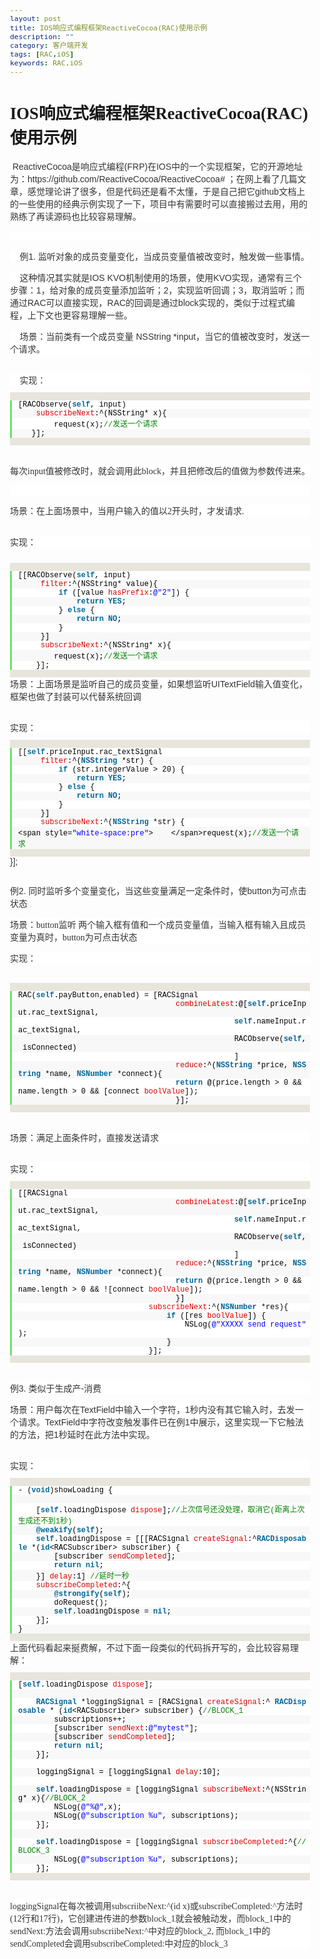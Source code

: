 ```yaml
---
layout: post
title: IOS响应式编程框架ReactiveCocoa(RAC)使用示例
description: ""
category: 客户端开发
tags: [RAC,iOS]
keywords: RAC,iOS
---
```



<html>
<head>
  <title>IOS响应式编程框架ReactiveCocoa(RAC)使用示例</title>
  <basefont face="微软雅黑" size="2" />
  <meta http-equiv="Content-Type" content="text/html;charset=utf-8" />
  <meta name="exporter-version" content="Evernote Windows/277494; Windows/6.1.7601 Service Pack 1 (Win64);"/>
  <style>
    body, td {
      font-family: 微软雅黑;
      font-size: 10pt;
    }
  </style>
</head>
<body>
<a name="330"/>
<h1>IOS响应式编程框架ReactiveCocoa(RAC)使用示例</h1>

<div>
<span><div><p style="color: rgb(51, 51, 51); font-family: Arial; font-size: 14px; font-style: normal; font-variant: normal; font-weight: normal; letter-spacing: normal; orphans: auto; text-align: left; text-indent: 0px; text-transform: none; white-space: normal; widows: 1; word-spacing: 0px; -webkit-text-stroke-width: 0px; background-color: rgb(255, 255, 255);"> ReactiveCocoa是响应式编程(FRP)在IOS中的一个实现框架，它的开源地址为：https://github.com/ReactiveCocoa/ReactiveCocoa# ；在网上看了几篇文章，感觉理论讲了很多，但是代码还是看不太懂，于是自己把它github文档上的一些使用的经典示例实现了一下，项目中有需要时可以直接搬过去用，用的熟练了再读源码也比较容易理解。</p><p style="color: rgb(51, 51, 51); font-family: Arial; font-size: 14px; font-style: normal; font-variant: normal; font-weight: normal; letter-spacing: normal; orphans: auto; text-align: left; text-indent: 0px; text-transform: none; white-space: normal; widows: 1; word-spacing: 0px; -webkit-text-stroke-width: 0px; background-color: rgb(255, 255, 255);"><br/></p><p style="color: rgb(51, 51, 51); font-family: Arial; font-size: 14px; font-style: normal; font-variant: normal; font-weight: normal; letter-spacing: normal; orphans: auto; text-align: left; text-indent: 0px; text-transform: none; white-space: normal; widows: 1; word-spacing: 0px; -webkit-text-stroke-width: 0px; background-color: rgb(255, 255, 255);">    例1. 监听对象的成员变量变化，当成员变量值被改变时，触发做一些事情。</p><p style="color: rgb(51, 51, 51); font-family: Arial; font-size: 14px; font-style: normal; font-variant: normal; font-weight: normal; letter-spacing: normal; orphans: auto; text-align: left; text-indent: 0px; text-transform: none; white-space: normal; widows: 1; word-spacing: 0px; -webkit-text-stroke-width: 0px; background-color: rgb(255, 255, 255);">    这种情况其实就是IOS KVO机制使用的场景，使用KVO实现，通常有三个步骤：1，给对象的成员变量添加监听；2，实现监听回调；3，取消监听；而通过RAC可以直接实现，RAC的回调是通过block实现的，类似于过程式编程，上下文也更容易理解一些。</p><p style="color: rgb(51, 51, 51); font-family: Arial; font-size: 14px; font-style: normal; font-variant: normal; font-weight: normal; letter-spacing: normal; orphans: auto; text-align: left; text-indent: 0px; text-transform: none; white-space: normal; widows: 1; word-spacing: 0px; -webkit-text-stroke-width: 0px; background-color: rgb(255, 255, 255);">    场景：当前类有一个成员变量 NSString *input，当它的值被改变时，发送一个请求。</p></div><div><br/></div><div style="color: rgb(51, 51, 51); font-family: Arial; font-style: normal; font-variant: normal; font-weight: normal; letter-spacing: normal; text-align: left; text-indent: 0px; text-transform: none; white-space: normal; widows: 1; word-spacing: 0px; -webkit-text-stroke-width: 0px; background-color: rgb(255, 255, 255); font-size: 14px;"><div>    实现： </div></div><div><span style="font-family: Arial;"><span style="font-size: 14px;"><span style="color: silver;"><span style="font-family: Verdana, Geneva, Arial, Helvetica, sans-serif;"><span style="font-size: 9px;"><br/></span></span></span></span></span></div><div><div style="font-family: Consolas, &apos;Courier New&apos;, Courier, mono, serif; font-size: 12px; overflow: auto; padding-top: 1px; text-align: left; color: rgb(51, 51, 51); font-style: normal; font-variant: normal; font-weight: normal; letter-spacing: normal; orphans: auto; text-indent: 0px; text-transform: none; white-space: normal; widows: 1; word-spacing: 0px; -webkit-text-stroke-width: 0px; background-color: rgb(231, 229, 220);"><ol start="1" style="padding: 0px; border: none; list-style: decimal; color: rgb(92, 92, 92); background-color: rgb(255, 255, 255);"><li style="padding: 0px 3px 0px 10px !important; border-style: none none none solid; border-left-width: 3px; border-left-color: rgb(108, 226, 108); list-style: decimal-leading-zero outside; color: inherit; background-color: rgb(255, 255, 255);"><span style="padding: 0px; border: none; color: black; background-color: inherit;"><span style="padding: 0px; border: none; color: black; background-color: inherit;">[RACObserve(</span><span style="padding: 0px; border: none; color: rgb(0, 102, 153); font-weight: bold; background-color: inherit;">self</span><span style="padding: 0px; border: none; color: black; background-color: inherit;">, input)  </span></span></li><li style="padding: 0px 3px 0px 10px !important; border-style: none none none solid; border-left-width: 3px; border-left-color: rgb(108, 226, 108); list-style: decimal-leading-zero outside; color: rgb(92, 92, 92); background-color: rgb(248, 248, 248);"><span style="padding: 0px; border: none; color: black; background-color: inherit;">   <span style="padding: 0px; border: none; color: rgb(221, 0, 0); background-color: inherit;"> subscribeNext</span><span style="padding: 0px; border: none; color: black; background-color: inherit;">:^(NSString* x){  </span></span></li><li style="padding: 0px 3px 0px 10px !important; border-style: none none none solid; border-left-width: 3px; border-left-color: rgb(108, 226, 108); list-style: decimal-leading-zero outside; color: inherit; background-color: rgb(255, 255, 255);"><span style="padding: 0px; border: none; color: black; background-color: inherit;">        request(x);<span style="padding: 0px; border: none; color: rgb(0, 130, 0); background-color: inherit;">//发送一个请求</span><span style="padding: 0px; border: none; color: black; background-color: inherit;">  </span></span></li><li style="padding: 0px 3px 0px 10px !important; border-style: none none none solid; border-left-width: 3px; border-left-color: rgb(108, 226, 108); list-style: decimal-leading-zero outside; color: rgb(92, 92, 92); background-color: rgb(248, 248, 248);"><span style="padding: 0px; border: none; color: black; background-color: inherit;">   }];  </span></li></ol></div><div><br style="color: rgb(51, 51, 51); font-family: Arial; font-size: 14px; font-style: normal; font-variant: normal; font-weight: normal; letter-spacing: normal; orphans: auto; text-align: left; text-indent: 0px; text-transform: none; white-space: normal; widows: 1; word-spacing: 0px; -webkit-text-stroke-width: 0px; background-color: rgb(255, 255, 255);"/></div><p style="color: rgb(51, 51, 51); font-family: Arial; font-size: 14px; font-style: normal; font-variant: normal; font-weight: normal; letter-spacing: normal; orphans: auto; text-align: left; text-indent: 0px; text-transform: none; white-space: normal; widows: 1; word-spacing: 0px; -webkit-text-stroke-width: 0px; background-color: rgb(255, 255, 255);"></p><p style="color: rgb(51, 51, 51); font-size: 14px; font-style: normal; font-variant: normal; font-weight: normal; letter-spacing: normal; orphans: auto; text-align: left; text-indent: 0px; text-transform: none; white-space: normal; widows: 1; word-spacing: 0px; -webkit-text-stroke-width: 0px; font-family: Menlo; background-color: rgb(255, 255, 255);">每次input值被修改时，就会调用此block，并且把修改后的值做为参数传进来。</p><p style="color: rgb(51, 51, 51); font-size: 14px; font-style: normal; font-variant: normal; font-weight: normal; letter-spacing: normal; orphans: auto; text-align: left; text-indent: 0px; text-transform: none; white-space: normal; widows: 1; word-spacing: 0px; -webkit-text-stroke-width: 0px; font-family: Menlo; background-color: rgb(255, 255, 255);"> </p><p style="color: rgb(51, 51, 51); font-size: 14px; font-style: normal; font-variant: normal; font-weight: normal; letter-spacing: normal; orphans: auto; text-align: left; text-indent: 0px; text-transform: none; white-space: normal; widows: 1; word-spacing: 0px; -webkit-text-stroke-width: 0px; font-family: Menlo; background-color: rgb(255, 255, 255);">场景：在上面场景中，当用户输入的值以2开头时，才发请求.</p></div><div><br/></div><div><div style="color: rgb(51, 51, 51); font-style: normal; font-variant: normal; font-weight: normal; letter-spacing: normal; text-align: left; text-indent: 0px; text-transform: none; white-space: normal; widows: 1; word-spacing: 0px; -webkit-text-stroke-width: 0px; font-family: Menlo; background-color: rgb(255, 255, 255); font-size: 14px;"><div>实现：</div></div><p style="color: rgb(51, 51, 51); font-size: 14px; font-style: normal; font-variant: normal; font-weight: normal; letter-spacing: normal; orphans: auto; text-align: left; text-indent: 0px; text-transform: none; white-space: normal; widows: 1; word-spacing: 0px; -webkit-text-stroke-width: 0px; font-family: Menlo; background-color: rgb(255, 255, 255);"></p></div><div><span style="font-family: Menlo;"><span style="font-size: 14px;"><span style="color: silver;"><span style="font-family: Verdana, Geneva, Arial, Helvetica, sans-serif;"><span style="font-size: 9px;"><br/></span></span></span></span></span></div><div><div style="font-family: Consolas, &apos;Courier New&apos;, Courier, mono, serif; font-size: 12px; overflow: auto; padding-top: 1px; text-align: left; color: rgb(51, 51, 51); font-style: normal; font-variant: normal; font-weight: normal; letter-spacing: normal; orphans: auto; text-indent: 0px; text-transform: none; white-space: normal; widows: 1; word-spacing: 0px; -webkit-text-stroke-width: 0px; background-color: rgb(231, 229, 220);"><ol start="1" style="padding: 0px; border: none; list-style: decimal; color: rgb(92, 92, 92); background-color: rgb(255, 255, 255);"><li style="padding: 0px 3px 0px 10px !important; border-style: none none none solid; border-left-width: 3px; border-left-color: rgb(108, 226, 108); list-style: decimal-leading-zero outside; color: inherit; background-color: rgb(255, 255, 255);"><span style="padding: 0px; border: none; color: black; background-color: inherit;"><span style="padding: 0px; border: none; color: black; background-color: inherit;">[[RACObserve(</span><span style="padding: 0px; border: none; color: rgb(0, 102, 153); font-weight: bold; background-color: inherit;">self</span><span style="padding: 0px; border: none; color: black; background-color: inherit;">, input)  </span></span></li><li style="padding: 0px 3px 0px 10px !important; border-style: none none none solid; border-left-width: 3px; border-left-color: rgb(108, 226, 108); list-style: decimal-leading-zero outside; color: rgb(92, 92, 92); background-color: rgb(248, 248, 248);"><span style="padding: 0px; border: none; color: black; background-color: inherit;">    <span style="padding: 0px; border: none; color: rgb(221, 0, 0); background-color: inherit;"> filter</span><span style="padding: 0px; border: none; color: black; background-color: inherit;">:^(NSString* value){  </span></span></li><li style="padding: 0px 3px 0px 10px !important; border-style: none none none solid; border-left-width: 3px; border-left-color: rgb(108, 226, 108); list-style: decimal-leading-zero outside; color: inherit; background-color: rgb(255, 255, 255);"><span style="padding: 0px; border: none; color: black; background-color: inherit;">         <span style="padding: 0px; border: none; color: rgb(0, 102, 153); font-weight: bold; background-color: inherit;">if</span><span style="padding: 0px; border: none; color: black; background-color: inherit;"> ([value</span><span style="padding: 0px; border: none; color: rgb(221, 0, 0); background-color: inherit;"> hasPrefix</span><span style="padding: 0px; border: none; color: black; background-color: inherit;">:</span><span style="padding: 0px; border: none; color: blue; background-color: inherit;">@&quot;2&quot;</span><span style="padding: 0px; border: none; color: black; background-color: inherit;">]) {  </span></span></li><li style="padding: 0px 3px 0px 10px !important; border-style: none none none solid; border-left-width: 3px; border-left-color: rgb(108, 226, 108); list-style: decimal-leading-zero outside; color: rgb(92, 92, 92); background-color: rgb(248, 248, 248);"><span style="padding: 0px; border: none; color: black; background-color: inherit;">             <span style="padding: 0px; border: none; color: rgb(0, 102, 153); font-weight: bold; background-color: inherit;">return</span><span style="padding: 0px; border: none; color: black; background-color: inherit;"> </span><span style="padding: 0px; border: none; color: rgb(0, 102, 153); font-weight: bold; background-color: inherit;">YES</span><span style="padding: 0px; border: none; color: black; background-color: inherit;">;  </span></span></li><li style="padding: 0px 3px 0px 10px !important; border-style: none none none solid; border-left-width: 3px; border-left-color: rgb(108, 226, 108); list-style: decimal-leading-zero outside; color: inherit; background-color: rgb(255, 255, 255);"><span style="padding: 0px; border: none; color: black; background-color: inherit;">         } <span style="padding: 0px; border: none; color: rgb(0, 102, 153); font-weight: bold; background-color: inherit;">else</span><span style="padding: 0px; border: none; color: black; background-color: inherit;"> {  </span></span></li><li style="padding: 0px 3px 0px 10px !important; border-style: none none none solid; border-left-width: 3px; border-left-color: rgb(108, 226, 108); list-style: decimal-leading-zero outside; color: rgb(92, 92, 92); background-color: rgb(248, 248, 248);"><span style="padding: 0px; border: none; color: black; background-color: inherit;">             <span style="padding: 0px; border: none; color: rgb(0, 102, 153); font-weight: bold; background-color: inherit;">return</span><span style="padding: 0px; border: none; color: black; background-color: inherit;"> </span><span style="padding: 0px; border: none; color: rgb(0, 102, 153); font-weight: bold; background-color: inherit;">NO</span><span style="padding: 0px; border: none; color: black; background-color: inherit;">;  </span></span></li><li style="padding: 0px 3px 0px 10px !important; border-style: none none none solid; border-left-width: 3px; border-left-color: rgb(108, 226, 108); list-style: decimal-leading-zero outside; color: inherit; background-color: rgb(255, 255, 255);"><span style="padding: 0px; border: none; color: black; background-color: inherit;">         }  </span></li><li style="padding: 0px 3px 0px 10px !important; border-style: none none none solid; border-left-width: 3px; border-left-color: rgb(108, 226, 108); list-style: decimal-leading-zero outside; color: rgb(92, 92, 92); background-color: rgb(248, 248, 248);"><span style="padding: 0px; border: none; color: black; background-color: inherit;">     }]  </span></li><li style="padding: 0px 3px 0px 10px !important; border-style: none none none solid; border-left-width: 3px; border-left-color: rgb(108, 226, 108); list-style: decimal-leading-zero outside; color: inherit; background-color: rgb(255, 255, 255);"><span style="padding: 0px; border: none; color: black; background-color: inherit;">    <span style="padding: 0px; border: none; color: rgb(221, 0, 0); background-color: inherit;"> subscribeNext</span><span style="padding: 0px; border: none; color: black; background-color: inherit;">:^(NSString* x){  </span></span></li><li style="padding: 0px 3px 0px 10px !important; border-style: none none none solid; border-left-width: 3px; border-left-color: rgb(108, 226, 108); list-style: decimal-leading-zero outside; color: rgb(92, 92, 92); background-color: rgb(248, 248, 248);"><span style="padding: 0px; border: none; color: black; background-color: inherit;">        request(x);<span style="padding: 0px; border: none; color: rgb(0, 130, 0); background-color: inherit;">//发送一个请求</span><span style="padding: 0px; border: none; color: black; background-color: inherit;">  </span></span></li><li style="padding: 0px 3px 0px 10px !important; border-style: none none none solid; border-left-width: 3px; border-left-color: rgb(108, 226, 108); list-style: decimal-leading-zero outside; color: inherit; background-color: rgb(255, 255, 255);"><span style="padding: 0px; border: none; color: black; background-color: inherit;">    }];  </span></li></ol></div><div><span style="color: rgb(51, 51, 51); font-family: Arial; font-size: 14px; font-style: normal; font-variant: normal; font-weight: normal; letter-spacing: normal; orphans: auto; text-align: left; text-indent: 0px; text-transform: none; white-space: normal; widows: 1; word-spacing: 0px; -webkit-text-stroke-width: 0px; float: none; background-color: rgb(255, 255, 255);">场景：上面场景是监听自己的成员变量，如果想监听UITextField输入值变化，框架也做了封装可以代替系统回调</span></div><p style="color: rgb(51, 51, 51); font-family: Arial; font-size: 14px; font-style: normal; font-variant: normal; font-weight: normal; letter-spacing: normal; orphans: auto; text-align: left; text-indent: 0px; text-transform: none; white-space: normal; widows: 1; word-spacing: 0px; -webkit-text-stroke-width: 0px; background-color: rgb(255, 255, 255);"></p></div><div><br/></div><div style="color: rgb(51, 51, 51); font-style: normal; font-variant: normal; font-weight: normal; letter-spacing: normal; text-align: left; text-indent: 0px; text-transform: none; white-space: normal; widows: 1; word-spacing: 0px; -webkit-text-stroke-width: 0px; font-family: Menlo; background-color: rgb(255, 255, 255); font-size: 14px;"><div>实现：</div></div><div><span style="font-family: Menlo;"><span style="font-size: 14px;"><span style="color: silver;"><span style="font-family: Verdana, Geneva, Arial, Helvetica, sans-serif;"><span style="font-size: 9px;"><br/></span></span></span></span></span></div><div><div style="font-family: Consolas, &apos;Courier New&apos;, Courier, mono, serif; font-size: 12px; overflow: auto; padding-top: 1px; text-align: left; color: rgb(51, 51, 51); font-style: normal; font-variant: normal; font-weight: normal; letter-spacing: normal; orphans: auto; text-indent: 0px; text-transform: none; white-space: normal; widows: 1; word-spacing: 0px; -webkit-text-stroke-width: 0px; background-color: rgb(231, 229, 220);"><ol start="1" style="padding: 0px; border: none; list-style: decimal; color: rgb(92, 92, 92); background-color: rgb(255, 255, 255);"><li style="padding: 0px 3px 0px 10px !important; border-style: none none none solid; border-left-width: 3px; border-left-color: rgb(108, 226, 108); list-style: decimal-leading-zero outside; color: inherit; background-color: rgb(255, 255, 255);"><span style="padding: 0px; border: none; color: black; background-color: inherit;"><span style="padding: 0px; border: none; color: black; background-color: inherit;">[[</span><span style="padding: 0px; border: none; color: rgb(0, 102, 153); font-weight: bold; background-color: inherit;">self</span><span style="padding: 0px; border: none; color: black; background-color: inherit;">.priceInput</span><span style="padding: 0px; border: none; color: black; background-color: inherit;">.rac_textSignal</span><span style="padding: 0px; border: none; color: black; background-color: inherit;">  </span></span></li><li style="padding: 0px 3px 0px 10px !important; border-style: none none none solid; border-left-width: 3px; border-left-color: rgb(108, 226, 108); list-style: decimal-leading-zero outside; color: rgb(92, 92, 92); background-color: rgb(248, 248, 248);"><span style="padding: 0px; border: none; color: black; background-color: inherit;">    <span style="padding: 0px; border: none; color: rgb(221, 0, 0); background-color: inherit;"> filter</span><span style="padding: 0px; border: none; color: black; background-color: inherit;">:^(</span><span style="padding: 0px; border: none; color: rgb(0, 102, 153); font-weight: bold; background-color: inherit;">NSString</span><span style="padding: 0px; border: none; color: black; background-color: inherit;"> *str) {  </span></span></li><li style="padding: 0px 3px 0px 10px !important; border-style: none none none solid; border-left-width: 3px; border-left-color: rgb(108, 226, 108); list-style: decimal-leading-zero outside; color: inherit; background-color: rgb(255, 255, 255);"><span style="padding: 0px; border: none; color: black; background-color: inherit;">         <span style="padding: 0px; border: none; color: rgb(0, 102, 153); font-weight: bold; background-color: inherit;">if</span><span style="padding: 0px; border: none; color: black; background-color: inherit;"> (str</span><span style="padding: 0px; border: none; color: black; background-color: inherit;">.integerValue</span><span style="padding: 0px; border: none; color: black; background-color: inherit;"> &gt; </span><span style="padding: 0px; border: none; color: black; background-color: inherit;">2</span><span style="padding: 0px; border: none; color: black; background-color: inherit;">0</span><span style="padding: 0px; border: none; color: black; background-color: inherit;">) {  </span></span></li><li style="padding: 0px 3px 0px 10px !important; border-style: none none none solid; border-left-width: 3px; border-left-color: rgb(108, 226, 108); list-style: decimal-leading-zero outside; color: rgb(92, 92, 92); background-color: rgb(248, 248, 248);"><span style="padding: 0px; border: none; color: black; background-color: inherit;">             <span style="padding: 0px; border: none; color: rgb(0, 102, 153); font-weight: bold; background-color: inherit;">return</span><span style="padding: 0px; border: none; color: black; background-color: inherit;"> </span><span style="padding: 0px; border: none; color: rgb(0, 102, 153); font-weight: bold; background-color: inherit;">YES</span><span style="padding: 0px; border: none; color: black; background-color: inherit;">;  </span></span></li><li style="padding: 0px 3px 0px 10px !important; border-style: none none none solid; border-left-width: 3px; border-left-color: rgb(108, 226, 108); list-style: decimal-leading-zero outside; color: inherit; background-color: rgb(255, 255, 255);"><span style="padding: 0px; border: none; color: black; background-color: inherit;">         } <span style="padding: 0px; border: none; color: rgb(0, 102, 153); font-weight: bold; background-color: inherit;">else</span><span style="padding: 0px; border: none; color: black; background-color: inherit;"> {  </span></span></li><li style="padding: 0px 3px 0px 10px !important; border-style: none none none solid; border-left-width: 3px; border-left-color: rgb(108, 226, 108); list-style: decimal-leading-zero outside; color: rgb(92, 92, 92); background-color: rgb(248, 248, 248);"><span style="padding: 0px; border: none; color: black; background-color: inherit;">             <span style="padding: 0px; border: none; color: rgb(0, 102, 153); font-weight: bold; background-color: inherit;">return</span><span style="padding: 0px; border: none; color: black; background-color: inherit;"> </span><span style="padding: 0px; border: none; color: rgb(0, 102, 153); font-weight: bold; background-color: inherit;">NO</span><span style="padding: 0px; border: none; color: black; background-color: inherit;">;  </span></span></li><li style="padding: 0px 3px 0px 10px !important; border-style: none none none solid; border-left-width: 3px; border-left-color: rgb(108, 226, 108); list-style: decimal-leading-zero outside; color: inherit; background-color: rgb(255, 255, 255);"><span style="padding: 0px; border: none; color: black; background-color: inherit;">         }  </span></li><li style="padding: 0px 3px 0px 10px !important; border-style: none none none solid; border-left-width: 3px; border-left-color: rgb(108, 226, 108); list-style: decimal-leading-zero outside; color: rgb(92, 92, 92); background-color: rgb(248, 248, 248);"><span style="padding: 0px; border: none; color: black; background-color: inherit;">     }]  </span></li><li style="padding: 0px 3px 0px 10px !important; border-style: none none none solid; border-left-width: 3px; border-left-color: rgb(108, 226, 108); list-style: decimal-leading-zero outside; color: inherit; background-color: rgb(255, 255, 255);"><span style="padding: 0px; border: none; color: black; background-color: inherit;">    <span style="padding: 0px; border: none; color: rgb(221, 0, 0); background-color: inherit;"> subscribeNext</span><span style="padding: 0px; border: none; color: black; background-color: inherit;">:^(</span><span style="padding: 0px; border: none; color: rgb(0, 102, 153); font-weight: bold; background-color: inherit;">NSString</span><span style="padding: 0px; border: none; color: black; background-color: inherit;"> *str) {  </span></span></li><li style="padding: 0px 3px 0px 10px !important; border-style: none none none solid; border-left-width: 3px; border-left-color: rgb(108, 226, 108); list-style: decimal-leading-zero outside; color: rgb(92, 92, 92); background-color: rgb(248, 248, 248);"><span style="padding: 0px; border: none; color: black; background-color: inherit;">&lt;span style=<span style="padding: 0px; border: none; color: blue; background-color: inherit;">&quot;white-space:pre&quot;</span><span style="padding: 0px; border: none; color: black; background-color: inherit;">&gt;    &lt;/span&gt;request(x);</span><span style="padding: 0px; border: none; color: rgb(0, 130, 0); background-color: inherit;">//发送一个请求</span><span style="padding: 0px; border: none; color: black; background-color: inherit;">  </span></span></li></ol></div><span style="color: rgb(51, 51, 51); font-family: Arial; font-size: 14px; font-style: normal; font-variant: normal; font-weight: normal; letter-spacing: normal; orphans: auto; text-align: left; text-indent: 0px; text-transform: none; white-space: normal; widows: 1; word-spacing: 0px; -webkit-text-stroke-width: 0px; float: none; background-color: rgb(255, 255, 255);">}];</span><p style="color: rgb(51, 51, 51); font-family: Arial; font-size: 14px; font-style: normal; font-variant: normal; font-weight: normal; letter-spacing: normal; orphans: auto; text-align: left; text-indent: 0px; text-transform: none; white-space: normal; widows: 1; word-spacing: 0px; -webkit-text-stroke-width: 0px; background-color: rgb(255, 255, 255);"></p><pre style="white-space: pre-wrap; word-wrap: break-word; color: rgb(51, 51, 51); font-size: 14px; font-style: normal; font-variant: normal; font-weight: normal; letter-spacing: normal; orphans: auto; text-align: left; text-indent: 0px; text-transform: none; widows: 1; word-spacing: 0px; -webkit-text-stroke-width: 0px; background-color: rgb(255, 255, 255);"></pre><span style="color: rgb(51, 51, 51); font-family: Arial; font-size: 14px; font-style: normal; font-variant: normal; font-weight: normal; letter-spacing: normal; orphans: auto; text-align: left; text-indent: 0px; text-transform: none; white-space: normal; widows: 1; word-spacing: 0px; -webkit-text-stroke-width: 0px; float: none; background-color: rgb(255, 255, 255);">例2. 同时监听多个变量变化，当这些变量满足一定条件时，使button为可点击状态</span><p style="color: rgb(51, 51, 51); font-family: Arial; font-size: 14px; font-style: normal; font-variant: normal; font-weight: normal; letter-spacing: normal; orphans: auto; text-align: left; text-indent: 0px; text-transform: none; white-space: normal; widows: 1; word-spacing: 0px; -webkit-text-stroke-width: 0px; background-color: rgb(255, 255, 255);"></p><p style="color: rgb(51, 51, 51); font-size: 14px; font-style: normal; font-variant: normal; font-weight: normal; letter-spacing: normal; orphans: auto; text-align: left; text-indent: 0px; text-transform: none; white-space: normal; widows: 1; word-spacing: 0px; -webkit-text-stroke-width: 0px; font-family: Menlo; background-color: rgb(255, 255, 255);">场景：button监听 两个输入框有值和一个成员变量值，当输入框有输入且成员变量为真时，button为可点击状态</p><p style="color: rgb(51, 51, 51); font-size: 14px; font-style: normal; font-variant: normal; font-weight: normal; letter-spacing: normal; orphans: auto; text-align: left; text-indent: 0px; text-transform: none; white-space: normal; widows: 1; word-spacing: 0px; -webkit-text-stroke-width: 0px; font-family: Menlo; background-color: rgb(255, 255, 255);">实现：</p></div><div><span style="color: rgb(51, 51, 51);"><span style="font-family: Menlo;"><span style="font-size: 14px;"><br/></span></span></span></div><div><div style="font-family: Consolas, &apos;Courier New&apos;, Courier, mono, serif; font-size: 12px; overflow: auto; padding-top: 1px; text-align: left; color: rgb(51, 51, 51); font-style: normal; font-variant: normal; font-weight: normal; letter-spacing: normal; orphans: auto; text-indent: 0px; text-transform: none; white-space: normal; widows: 1; word-spacing: 0px; -webkit-text-stroke-width: 0px; background-color: rgb(231, 229, 220);"><ol start="1" style="padding: 0px; border: none; list-style: decimal; color: rgb(92, 92, 92); background-color: rgb(255, 255, 255);"><li style="padding: 0px 3px 0px 10px !important; border-style: none none none solid; border-left-width: 3px; border-left-color: rgb(108, 226, 108); list-style: decimal-leading-zero outside; color: inherit; background-color: rgb(255, 255, 255);"><span style="padding: 0px; border: none; color: black; background-color: inherit;"><span style="padding: 0px; border: none; color: black; background-color: inherit;">RAC(</span><span style="padding: 0px; border: none; color: rgb(0, 102, 153); font-weight: bold; background-color: inherit;">self</span><span style="padding: 0px; border: none; color: black; background-color: inherit;">.payButton</span><span style="padding: 0px; border: none; color: black; background-color: inherit;">,enabled) = [RACSignal  </span></span></li><li style="padding: 0px 3px 0px 10px !important; border-style: none none none solid; border-left-width: 3px; border-left-color: rgb(108, 226, 108); list-style: decimal-leading-zero outside; color: rgb(92, 92, 92); background-color: rgb(248, 248, 248);"><span style="padding: 0px; border: none; color: black; background-color: inherit;">                                  <span style="padding: 0px; border: none; color: rgb(221, 0, 0); background-color: inherit;"> combineLatest</span><span style="padding: 0px; border: none; color: black; background-color: inherit;">:@[</span><span style="padding: 0px; border: none; color: rgb(0, 102, 153); font-weight: bold; background-color: inherit;">self</span><span style="padding: 0px; border: none; color: black; background-color: inherit;">.priceInput</span><span style="padding: 0px; border: none; color: black; background-color: inherit;">.rac_textSignal</span><span style="padding: 0px; border: none; color: black; background-color: inherit;">,  </span></span></li><li style="padding: 0px 3px 0px 10px !important; border-style: none none none solid; border-left-width: 3px; border-left-color: rgb(108, 226, 108); list-style: decimal-leading-zero outside; color: inherit; background-color: rgb(255, 255, 255);"><span style="padding: 0px; border: none; color: black; background-color: inherit;">                                                <span style="padding: 0px; border: none; color: rgb(0, 102, 153); font-weight: bold; background-color: inherit;">self</span><span style="padding: 0px; border: none; color: black; background-color: inherit;">.nameInput</span><span style="padding: 0px; border: none; color: black; background-color: inherit;">.rac_textSignal</span><span style="padding: 0px; border: none; color: black; background-color: inherit;">,  </span></span></li><li style="padding: 0px 3px 0px 10px !important; border-style: none none none solid; border-left-width: 3px; border-left-color: rgb(108, 226, 108); list-style: decimal-leading-zero outside; color: rgb(92, 92, 92); background-color: rgb(248, 248, 248);"><span style="padding: 0px; border: none; color: black; background-color: inherit;">                                                RACObserve(<span style="padding: 0px; border: none; color: rgb(0, 102, 153); font-weight: bold; background-color: inherit;">self</span><span style="padding: 0px; border: none; color: black; background-color: inherit;">, isConnected)  </span></span></li><li style="padding: 0px 3px 0px 10px !important; border-style: none none none solid; border-left-width: 3px; border-left-color: rgb(108, 226, 108); list-style: decimal-leading-zero outside; color: inherit; background-color: rgb(255, 255, 255);"><span style="padding: 0px; border: none; color: black; background-color: inherit;">                                                ]  </span></li><li style="padding: 0px 3px 0px 10px !important; border-style: none none none solid; border-left-width: 3px; border-left-color: rgb(108, 226, 108); list-style: decimal-leading-zero outside; color: rgb(92, 92, 92); background-color: rgb(248, 248, 248);"><span style="padding: 0px; border: none; color: black; background-color: inherit;">                                  <span style="padding: 0px; border: none; color: rgb(221, 0, 0); background-color: inherit;"> reduce</span><span style="padding: 0px; border: none; color: black; background-color: inherit;">:^(</span><span style="padding: 0px; border: none; color: rgb(0, 102, 153); font-weight: bold; background-color: inherit;">NSString</span><span style="padding: 0px; border: none; color: black; background-color: inherit;"> *price, </span><span style="padding: 0px; border: none; color: rgb(0, 102, 153); font-weight: bold; background-color: inherit;">NSString</span><span style="padding: 0px; border: none; color: black; background-color: inherit;"> *name, </span><span style="padding: 0px; border: none; color: rgb(0, 102, 153); font-weight: bold; background-color: inherit;">NSNumber</span><span style="padding: 0px; border: none; color: black; background-color: inherit;"> *connect){  </span></span></li><li style="padding: 0px 3px 0px 10px !important; border-style: none none none solid; border-left-width: 3px; border-left-color: rgb(108, 226, 108); list-style: decimal-leading-zero outside; color: inherit; background-color: rgb(255, 255, 255);"><span style="padding: 0px; border: none; color: black; background-color: inherit;">                                   <span style="padding: 0px; border: none; color: rgb(0, 102, 153); font-weight: bold; background-color: inherit;">return</span><span style="padding: 0px; border: none; color: black; background-color: inherit;"> @(price</span><span style="padding: 0px; border: none; color: black; background-color: inherit;">.length</span><span style="padding: 0px; border: none; color: black; background-color: inherit;"> &gt; </span><span style="padding: 0px; border: none; color: black; background-color: inherit;">0</span><span style="padding: 0px; border: none; color: black; background-color: inherit;"> &amp;&amp; name</span><span style="padding: 0px; border: none; color: black; background-color: inherit;">.length</span><span style="padding: 0px; border: none; color: black; background-color: inherit;"> &gt; </span><span style="padding: 0px; border: none; color: black; background-color: inherit;">0</span><span style="padding: 0px; border: none; color: black; background-color: inherit;"> &amp;&amp; [connect</span><span style="padding: 0px; border: none; color: rgb(221, 0, 0); background-color: inherit;"> boolValue</span><span style="padding: 0px; border: none; color: black; background-color: inherit;">]);  </span></span></li><li style="padding: 0px 3px 0px 10px !important; border-style: none none none solid; border-left-width: 3px; border-left-color: rgb(108, 226, 108); list-style: decimal-leading-zero outside; color: rgb(92, 92, 92); background-color: rgb(248, 248, 248);"><span style="padding: 0px; border: none; color: black; background-color: inherit;">                                   }];  </span></li></ol></div><div><br style="color: rgb(51, 51, 51); font-family: Arial; font-size: 14px; font-style: normal; font-variant: normal; font-weight: normal; letter-spacing: normal; orphans: auto; text-align: left; text-indent: 0px; text-transform: none; white-space: normal; widows: 1; word-spacing: 0px; -webkit-text-stroke-width: 0px; background-color: rgb(255, 255, 255);"/></div><p style="color: rgb(51, 51, 51); font-family: Arial; font-size: 14px; font-style: normal; font-variant: normal; font-weight: normal; letter-spacing: normal; orphans: auto; text-align: left; text-indent: 0px; text-transform: none; white-space: normal; widows: 1; word-spacing: 0px; -webkit-text-stroke-width: 0px; background-color: rgb(255, 255, 255);"></p><p style="color: rgb(51, 51, 51); font-size: 14px; font-style: normal; font-variant: normal; font-weight: normal; letter-spacing: normal; orphans: auto; text-align: left; text-indent: 0px; text-transform: none; white-space: normal; widows: 1; word-spacing: 0px; -webkit-text-stroke-width: 0px; font-family: Menlo; background-color: rgb(255, 255, 255);">场景：满足上面条件时，直接发送请求</p></div><div><br/></div><div style="color: rgb(51, 51, 51); font-style: normal; font-variant: normal; font-weight: normal; letter-spacing: normal; text-align: left; text-indent: 0px; text-transform: none; white-space: normal; widows: 1; word-spacing: 0px; -webkit-text-stroke-width: 0px; font-family: Menlo; background-color: rgb(255, 255, 255); font-size: 14px;"><div>实现：</div></div><div><span style="font-family: Menlo;"><span style="font-size: 14px;"><span style="color: silver;"><span style="font-family: Verdana, Geneva, Arial, Helvetica, sans-serif;"><span style="font-size: 9px;"><br/></span></span></span></span></span></div><div><div style="font-family: Consolas, &apos;Courier New&apos;, Courier, mono, serif; font-size: 12px; overflow: auto; padding-top: 1px; text-align: left; color: rgb(51, 51, 51); font-style: normal; font-variant: normal; font-weight: normal; letter-spacing: normal; orphans: auto; text-indent: 0px; text-transform: none; white-space: normal; widows: 1; word-spacing: 0px; -webkit-text-stroke-width: 0px; background-color: rgb(231, 229, 220);"><ol start="1" style="padding: 0px; border: none; list-style: decimal; color: rgb(92, 92, 92); background-color: rgb(255, 255, 255);"><li style="padding: 0px 3px 0px 10px !important; border-style: none none none solid; border-left-width: 3px; border-left-color: rgb(108, 226, 108); list-style: decimal-leading-zero outside; color: inherit; background-color: rgb(255, 255, 255);"><span style="padding: 0px; border: none; color: black; background-color: inherit;"><span style="padding: 0px; border: none; color: black; background-color: inherit;">[[RACSignal  </span></span></li><li style="padding: 0px 3px 0px 10px !important; border-style: none none none solid; border-left-width: 3px; border-left-color: rgb(108, 226, 108); list-style: decimal-leading-zero outside; color: rgb(92, 92, 92); background-color: rgb(248, 248, 248);"><span style="padding: 0px; border: none; color: black; background-color: inherit;">                                  <span style="padding: 0px; border: none; color: rgb(221, 0, 0); background-color: inherit;"> combineLatest</span><span style="padding: 0px; border: none; color: black; background-color: inherit;">:@[</span><span style="padding: 0px; border: none; color: rgb(0, 102, 153); font-weight: bold; background-color: inherit;">self</span><span style="padding: 0px; border: none; color: black; background-color: inherit;">.priceInput</span><span style="padding: 0px; border: none; color: black; background-color: inherit;">.rac_textSignal</span><span style="padding: 0px; border: none; color: black; background-color: inherit;">,  </span></span></li><li style="padding: 0px 3px 0px 10px !important; border-style: none none none solid; border-left-width: 3px; border-left-color: rgb(108, 226, 108); list-style: decimal-leading-zero outside; color: inherit; background-color: rgb(255, 255, 255);"><span style="padding: 0px; border: none; color: black; background-color: inherit;">                                                <span style="padding: 0px; border: none; color: rgb(0, 102, 153); font-weight: bold; background-color: inherit;">self</span><span style="padding: 0px; border: none; color: black; background-color: inherit;">.nameInput</span><span style="padding: 0px; border: none; color: black; background-color: inherit;">.rac_textSignal</span><span style="padding: 0px; border: none; color: black; background-color: inherit;">,  </span></span></li><li style="padding: 0px 3px 0px 10px !important; border-style: none none none solid; border-left-width: 3px; border-left-color: rgb(108, 226, 108); list-style: decimal-leading-zero outside; color: rgb(92, 92, 92); background-color: rgb(248, 248, 248);"><span style="padding: 0px; border: none; color: black; background-color: inherit;">                                                RACObserve(<span style="padding: 0px; border: none; color: rgb(0, 102, 153); font-weight: bold; background-color: inherit;">self</span><span style="padding: 0px; border: none; color: black; background-color: inherit;">, isConnected)  </span></span></li><li style="padding: 0px 3px 0px 10px !important; border-style: none none none solid; border-left-width: 3px; border-left-color: rgb(108, 226, 108); list-style: decimal-leading-zero outside; color: inherit; background-color: rgb(255, 255, 255);"><span style="padding: 0px; border: none; color: black; background-color: inherit;">                                                ]  </span></li><li style="padding: 0px 3px 0px 10px !important; border-style: none none none solid; border-left-width: 3px; border-left-color: rgb(108, 226, 108); list-style: decimal-leading-zero outside; color: rgb(92, 92, 92); background-color: rgb(248, 248, 248);"><span style="padding: 0px; border: none; color: black; background-color: inherit;">                                  <span style="padding: 0px; border: none; color: rgb(221, 0, 0); background-color: inherit;"> reduce</span><span style="padding: 0px; border: none; color: black; background-color: inherit;">:^(</span><span style="padding: 0px; border: none; color: rgb(0, 102, 153); font-weight: bold; background-color: inherit;">NSString</span><span style="padding: 0px; border: none; color: black; background-color: inherit;"> *price, </span><span style="padding: 0px; border: none; color: rgb(0, 102, 153); font-weight: bold; background-color: inherit;">NSString</span><span style="padding: 0px; border: none; color: black; background-color: inherit;"> *name, </span><span style="padding: 0px; border: none; color: rgb(0, 102, 153); font-weight: bold; background-color: inherit;">NSNumber</span><span style="padding: 0px; border: none; color: black; background-color: inherit;"> *connect){  </span></span></li><li style="padding: 0px 3px 0px 10px !important; border-style: none none none solid; border-left-width: 3px; border-left-color: rgb(108, 226, 108); list-style: decimal-leading-zero outside; color: inherit; background-color: rgb(255, 255, 255);"><span style="padding: 0px; border: none; color: black; background-color: inherit;">                                   <span style="padding: 0px; border: none; color: rgb(0, 102, 153); font-weight: bold; background-color: inherit;">return</span><span style="padding: 0px; border: none; color: black; background-color: inherit;"> @(price</span><span style="padding: 0px; border: none; color: black; background-color: inherit;">.length</span><span style="padding: 0px; border: none; color: black; background-color: inherit;"> &gt; </span><span style="padding: 0px; border: none; color: black; background-color: inherit;">0</span><span style="padding: 0px; border: none; color: black; background-color: inherit;"> &amp;&amp; name</span><span style="padding: 0px; border: none; color: black; background-color: inherit;">.length</span><span style="padding: 0px; border: none; color: black; background-color: inherit;"> &gt; </span><span style="padding: 0px; border: none; color: black; background-color: inherit;">0</span><span style="padding: 0px; border: none; color: black; background-color: inherit;"> &amp;&amp; ![connect</span><span style="padding: 0px; border: none; color: rgb(221, 0, 0); background-color: inherit;"> boolValue</span><span style="padding: 0px; border: none; color: black; background-color: inherit;">]);  </span></span></li><li style="padding: 0px 3px 0px 10px !important; border-style: none none none solid; border-left-width: 3px; border-left-color: rgb(108, 226, 108); list-style: decimal-leading-zero outside; color: rgb(92, 92, 92); background-color: rgb(248, 248, 248);"><span style="padding: 0px; border: none; color: black; background-color: inherit;">                                   }]  </span></li><li style="padding: 0px 3px 0px 10px !important; border-style: none none none solid; border-left-width: 3px; border-left-color: rgb(108, 226, 108); list-style: decimal-leading-zero outside; color: inherit; background-color: rgb(255, 255, 255);"><span style="padding: 0px; border: none; color: black; background-color: inherit;">                            <span style="padding: 0px; border: none; color: rgb(221, 0, 0); background-color: inherit;"> subscribeNext</span><span style="padding: 0px; border: none; color: black; background-color: inherit;">:^(</span><span style="padding: 0px; border: none; color: rgb(0, 102, 153); font-weight: bold; background-color: inherit;">NSNumber</span><span style="padding: 0px; border: none; color: black; background-color: inherit;"> *res){  </span></span></li><li style="padding: 0px 3px 0px 10px !important; border-style: none none none solid; border-left-width: 3px; border-left-color: rgb(108, 226, 108); list-style: decimal-leading-zero outside; color: rgb(92, 92, 92); background-color: rgb(248, 248, 248);"><span style="padding: 0px; border: none; color: black; background-color: inherit;">                                 <span style="padding: 0px; border: none; color: rgb(0, 102, 153); font-weight: bold; background-color: inherit;">if</span><span style="padding: 0px; border: none; color: black; background-color: inherit;"> ([res</span><span style="padding: 0px; border: none; color: rgb(221, 0, 0); background-color: inherit;"> boolValue</span><span style="padding: 0px; border: none; color: black; background-color: inherit;">]) {  </span></span></li><li style="padding: 0px 3px 0px 10px !important; border-style: none none none solid; border-left-width: 3px; border-left-color: rgb(108, 226, 108); list-style: decimal-leading-zero outside; color: inherit; background-color: rgb(255, 255, 255);"><span style="padding: 0px; border: none; color: black; background-color: inherit;">                                     NSLog(<span style="padding: 0px; border: none; color: blue; background-color: inherit;">@&quot;XXXXX send request&quot;</span><span style="padding: 0px; border: none; color: black; background-color: inherit;">);  </span></span></li><li style="padding: 0px 3px 0px 10px !important; border-style: none none none solid; border-left-width: 3px; border-left-color: rgb(108, 226, 108); list-style: decimal-leading-zero outside; color: rgb(92, 92, 92); background-color: rgb(248, 248, 248);"><span style="padding: 0px; border: none; color: black; background-color: inherit;">                                 }  </span></li><li style="padding: 0px 3px 0px 10px !important; border-style: none none none solid; border-left-width: 3px; border-left-color: rgb(108, 226, 108); list-style: decimal-leading-zero outside; color: inherit; background-color: rgb(255, 255, 255);"><span style="padding: 0px; border: none; color: black; background-color: inherit;">                             }];  </span></li></ol></div><div><br style="color: rgb(51, 51, 51); font-family: Arial; font-size: 14px; font-style: normal; font-variant: normal; font-weight: normal; letter-spacing: normal; orphans: auto; text-align: left; text-indent: 0px; text-transform: none; white-space: normal; widows: 1; word-spacing: 0px; -webkit-text-stroke-width: 0px; background-color: rgb(255, 255, 255);"/></div><p style="color: rgb(51, 51, 51); font-family: Arial; font-size: 14px; font-style: normal; font-variant: normal; font-weight: normal; letter-spacing: normal; orphans: auto; text-align: left; text-indent: 0px; text-transform: none; white-space: normal; widows: 1; word-spacing: 0px; -webkit-text-stroke-width: 0px; background-color: rgb(255, 255, 255);">例3. 类似于生成产-消费</p><p style="color: rgb(51, 51, 51); font-family: Arial; font-size: 14px; font-style: normal; font-variant: normal; font-weight: normal; letter-spacing: normal; orphans: auto; text-align: left; text-indent: 0px; text-transform: none; white-space: normal; widows: 1; word-spacing: 0px; -webkit-text-stroke-width: 0px; background-color: rgb(255, 255, 255);">场景：用户每次在TextField中输入一个字符，1秒内没有其它输入时，去发一个请求。TextField中字符改变触发事件已在例1中展示，这里实现一下它触法的方法，把1秒延时在此方法中实现。</p></div><div><br/></div><div style="color: rgb(51, 51, 51); font-family: Arial; font-style: normal; font-variant: normal; font-weight: normal; letter-spacing: normal; text-align: left; text-indent: 0px; text-transform: none; white-space: normal; widows: 1; word-spacing: 0px; -webkit-text-stroke-width: 0px; background-color: rgb(255, 255, 255); font-size: 14px;"><div>实现：</div></div><div><span style="font-family: Menlo;"><span style="font-size: 14px;"><span style="color: silver;"><span style="font-family: Verdana, Geneva, Arial, Helvetica, sans-serif;"><span style="font-size: 9px;"><br/></span></span></span></span></span></div><div style="font-family: Consolas, &apos;Courier New&apos;, Courier, mono, serif; font-size: 12px; overflow: auto; padding-top: 1px; text-align: left; color: rgb(51, 51, 51); font-style: normal; font-variant: normal; font-weight: normal; letter-spacing: normal; orphans: auto; text-indent: 0px; text-transform: none; white-space: normal; widows: 1; word-spacing: 0px; -webkit-text-stroke-width: 0px; background-color: rgb(231, 229, 220);"><ol start="1" style="padding: 0px; border: none; list-style: decimal; color: rgb(92, 92, 92); background-color: rgb(255, 255, 255);"><li style="padding: 0px 3px 0px 10px !important; border-style: none none none solid; border-left-width: 3px; border-left-color: rgb(108, 226, 108); list-style: decimal-leading-zero outside; color: inherit; background-color: rgb(255, 255, 255);"><span style="padding: 0px; border: none; color: black; background-color: inherit;"><span style="padding: 0px; border: none; color: black; background-color: inherit;">- (</span><span style="padding: 0px; border: none; color: rgb(0, 102, 153); font-weight: bold; background-color: inherit;">void</span><span style="padding: 0px; border: none; color: black; background-color: inherit;">)showLoading {  </span></span></li><li style="padding: 0px 3px 0px 10px !important; border-style: none none none solid; border-left-width: 3px; border-left-color: rgb(108, 226, 108); list-style: decimal-leading-zero outside; color: rgb(92, 92, 92); background-color: rgb(248, 248, 248);"><span style="padding: 0px; border: none; color: black; background-color: inherit;">  </span></li><li style="padding: 0px 3px 0px 10px !important; border-style: none none none solid; border-left-width: 3px; border-left-color: rgb(108, 226, 108); list-style: decimal-leading-zero outside; color: inherit; background-color: rgb(255, 255, 255);"><span style="padding: 0px; border: none; color: black; background-color: inherit;">    [<span style="padding: 0px; border: none; color: rgb(0, 102, 153); font-weight: bold; background-color: inherit;">self</span><span style="padding: 0px; border: none; color: black; background-color: inherit;">.loadingDispose</span><span style="padding: 0px; border: none; color: rgb(221, 0, 0); background-color: inherit;"> dispose</span><span style="padding: 0px; border: none; color: black; background-color: inherit;">];</span><span style="padding: 0px; border: none; color: rgb(0, 130, 0); background-color: inherit;">//上次信号还没处理，取消它(距离上次生成还不到1秒)</span><span style="padding: 0px; border: none; color: black; background-color: inherit;">  </span></span></li><li style="padding: 0px 3px 0px 10px !important; border-style: none none none solid; border-left-width: 3px; border-left-color: rgb(108, 226, 108); list-style: decimal-leading-zero outside; color: rgb(92, 92, 92); background-color: rgb(248, 248, 248);"><span style="padding: 0px; border: none; color: black; background-color: inherit;">    <span style="padding: 0px; border: none; color: rgb(0, 102, 153); font-weight: bold; background-color: inherit;">@weakify</span><span style="padding: 0px; border: none; color: black; background-color: inherit;">(</span><span style="padding: 0px; border: none; color: rgb(0, 102, 153); font-weight: bold; background-color: inherit;">self</span><span style="padding: 0px; border: none; color: black; background-color: inherit;">);  </span></span></li><li style="padding: 0px 3px 0px 10px !important; border-style: none none none solid; border-left-width: 3px; border-left-color: rgb(108, 226, 108); list-style: decimal-leading-zero outside; color: inherit; background-color: rgb(255, 255, 255);"><span style="padding: 0px; border: none; color: black; background-color: inherit;">    <span style="padding: 0px; border: none; color: rgb(0, 102, 153); font-weight: bold; background-color: inherit;">self</span><span style="padding: 0px; border: none; color: black; background-color: inherit;">.loadingDispose</span><span style="padding: 0px; border: none; color: black; background-color: inherit;"> = [[[RACSignal</span><span style="padding: 0px; border: none; color: rgb(221, 0, 0); background-color: inherit;"> createSignal</span><span style="padding: 0px; border: none; color: black; background-color: inherit;">:^</span><span style="padding: 0px; border: none; color: rgb(0, 102, 153); font-weight: bold; background-color: inherit;">RACDisposable</span><span style="padding: 0px; border: none; color: black; background-color: inherit;"> *(</span><span style="padding: 0px; border: none; color: rgb(0, 102, 153); font-weight: bold; background-color: inherit;">id</span><span style="padding: 0px; border: none; color: black; background-color: inherit;">&lt;RACSubscriber&gt; subscriber) {  </span></span></li><li style="padding: 0px 3px 0px 10px !important; border-style: none none none solid; border-left-width: 3px; border-left-color: rgb(108, 226, 108); list-style: decimal-leading-zero outside; color: rgb(92, 92, 92); background-color: rgb(248, 248, 248);"><span style="padding: 0px; border: none; color: black; background-color: inherit;">        [subscriber<span style="padding: 0px; border: none; color: rgb(221, 0, 0); background-color: inherit;"> sendCompleted</span><span style="padding: 0px; border: none; color: black; background-color: inherit;">];  </span></span></li><li style="padding: 0px 3px 0px 10px !important; border-style: none none none solid; border-left-width: 3px; border-left-color: rgb(108, 226, 108); list-style: decimal-leading-zero outside; color: inherit; background-color: rgb(255, 255, 255);"><span style="padding: 0px; border: none; color: black; background-color: inherit;">        <span style="padding: 0px; border: none; color: rgb(0, 102, 153); font-weight: bold; background-color: inherit;">return</span><span style="padding: 0px; border: none; color: rgb(0, 102, 153); font-weight: bold; background-color: inherit;"> nil</span><span style="padding: 0px; border: none; color: black; background-color: inherit;">;  </span></span></li><li style="padding: 0px 3px 0px 10px !important; border-style: none none none solid; border-left-width: 3px; border-left-color: rgb(108, 226, 108); list-style: decimal-leading-zero outside; color: rgb(92, 92, 92); background-color: rgb(248, 248, 248);"><span style="padding: 0px; border: none; color: black; background-color: inherit;">    }]<span style="padding: 0px; border: none; color: rgb(221, 0, 0); background-color: inherit;"> delay</span><span style="padding: 0px; border: none; color: black; background-color: inherit;">:</span><span style="padding: 0px; border: none; color: black; background-color: inherit;">1</span><span style="padding: 0px; border: none; color: black; background-color: inherit;">] </span><span style="padding: 0px; border: none; color: rgb(0, 130, 0); background-color: inherit;">//延时一秒</span><span style="padding: 0px; border: none; color: black; background-color: inherit;">  </span></span></li><li style="padding: 0px 3px 0px 10px !important; border-style: none none none solid; border-left-width: 3px; border-left-color: rgb(108, 226, 108); list-style: decimal-leading-zero outside; color: inherit; background-color: rgb(255, 255, 255);"><span style="padding: 0px; border: none; color: black; background-color: inherit;">   <span style="padding: 0px; border: none; color: rgb(221, 0, 0); background-color: inherit;"> subscribeCompleted</span><span style="padding: 0px; border: none; color: black; background-color: inherit;">:^{  </span></span></li><li style="padding: 0px 3px 0px 10px !important; border-style: none none none solid; border-left-width: 3px; border-left-color: rgb(108, 226, 108); list-style: decimal-leading-zero outside; color: rgb(92, 92, 92); background-color: rgb(248, 248, 248);"><span style="padding: 0px; border: none; color: black; background-color: inherit;">        <span style="padding: 0px; border: none; color: rgb(0, 102, 153); font-weight: bold; background-color: inherit;">@strongify</span><span style="padding: 0px; border: none; color: black; background-color: inherit;">(</span><span style="padding: 0px; border: none; color: rgb(0, 102, 153); font-weight: bold; background-color: inherit;">self</span><span style="padding: 0px; border: none; color: black; background-color: inherit;">);  </span></span></li><li style="padding: 0px 3px 0px 10px !important; border-style: none none none solid; border-left-width: 3px; border-left-color: rgb(108, 226, 108); list-style: decimal-leading-zero outside; color: inherit; background-color: rgb(255, 255, 255);"><span style="padding: 0px; border: none; color: black; background-color: inherit;">        doRequest();  </span></li><li style="padding: 0px 3px 0px 10px !important; border-style: none none none solid; border-left-width: 3px; border-left-color: rgb(108, 226, 108); list-style: decimal-leading-zero outside; color: rgb(92, 92, 92); background-color: rgb(248, 248, 248);"><span style="padding: 0px; border: none; color: black; background-color: inherit;">        <span style="padding: 0px; border: none; color: rgb(0, 102, 153); font-weight: bold; background-color: inherit;">self</span><span style="padding: 0px; border: none; color: black; background-color: inherit;">.loadingDispose</span><span style="padding: 0px; border: none; color: black; background-color: inherit;"> =</span><span style="padding: 0px; border: none; color: rgb(0, 102, 153); font-weight: bold; background-color: inherit;"> nil</span><span style="padding: 0px; border: none; color: black; background-color: inherit;">;  </span></span></li><li style="padding: 0px 3px 0px 10px !important; border-style: none none none solid; border-left-width: 3px; border-left-color: rgb(108, 226, 108); list-style: decimal-leading-zero outside; color: inherit; background-color: rgb(255, 255, 255);"><span style="padding: 0px; border: none; color: black; background-color: inherit;">    }];  </span></li><li style="padding: 0px 3px 0px 10px !important; border-style: none none none solid; border-left-width: 3px; border-left-color: rgb(108, 226, 108); list-style: decimal-leading-zero outside; color: rgb(92, 92, 92); background-color: rgb(248, 248, 248);"><span style="padding: 0px; border: none; color: black; background-color: inherit;">}  </span></li></ol></div><div><span style="color: rgb(51, 51, 51); font-family: Arial; font-size: 14px; font-style: normal; font-variant: normal; font-weight: normal; letter-spacing: normal; orphans: auto; text-align: left; text-indent: 0px; text-transform: none; white-space: normal; widows: 1; word-spacing: 0px; -webkit-text-stroke-width: 0px; float: none; background-color: rgb(255, 255, 255);">上面代码看起来挻费解，不过下面一段类似的代码拆开写的，会比较容易理解：</span></div><div><span style="font-family: Menlo;"><span style="font-size: 14px;"><span style="color: silver;"><span style="font-family: Verdana, Geneva, Arial, Helvetica, sans-serif;"><span style="font-size: 9px;"><br/></span></span></span></span></span></div><div><div style="font-family: Consolas, &apos;Courier New&apos;, Courier, mono, serif; font-size: 12px; overflow: auto; padding-top: 1px; text-align: left; color: rgb(51, 51, 51); font-style: normal; font-variant: normal; font-weight: normal; letter-spacing: normal; orphans: auto; text-indent: 0px; text-transform: none; white-space: normal; widows: 1; word-spacing: 0px; -webkit-text-stroke-width: 0px; background-color: rgb(231, 229, 220);"><ol start="1" style="padding: 0px; border: none; list-style: decimal; color: rgb(92, 92, 92); background-color: rgb(255, 255, 255);"><li style="padding: 0px 3px 0px 10px !important; border-style: none none none solid; border-left-width: 3px; border-left-color: rgb(108, 226, 108); list-style: decimal-leading-zero outside; color: inherit; background-color: rgb(255, 255, 255);"><span style="padding: 0px; border: none; color: black; background-color: inherit;"><span style="padding: 0px; border: none; color: black; background-color: inherit;">[</span><span style="padding: 0px; border: none; color: rgb(0, 102, 153); font-weight: bold; background-color: inherit;">self</span><span style="padding: 0px; border: none; color: black; background-color: inherit;">.loadingDispose</span><span style="padding: 0px; border: none; color: rgb(221, 0, 0); background-color: inherit;"> dispose</span><span style="padding: 0px; border: none; color: black; background-color: inherit;">];  </span></span></li><li style="padding: 0px 3px 0px 10px !important; border-style: none none none solid; border-left-width: 3px; border-left-color: rgb(108, 226, 108); list-style: decimal-leading-zero outside; color: rgb(92, 92, 92); background-color: rgb(248, 248, 248);"><span style="padding: 0px; border: none; color: black; background-color: inherit;">      </span></li><li style="padding: 0px 3px 0px 10px !important; border-style: none none none solid; border-left-width: 3px; border-left-color: rgb(108, 226, 108); list-style: decimal-leading-zero outside; color: inherit; background-color: rgb(255, 255, 255);"><span style="padding: 0px; border: none; color: black; background-color: inherit;">    <span style="padding: 0px; border: none; color: rgb(0, 102, 153); font-weight: bold; background-color: inherit;">RACSignal</span><span style="padding: 0px; border: none; color: black; background-color: inherit;"> *loggingSignal = [RACSignal</span><span style="padding: 0px; border: none; color: rgb(221, 0, 0); background-color: inherit;"> createSignal</span><span style="padding: 0px; border: none; color: black; background-color: inherit;">:^ </span><span style="padding: 0px; border: none; color: rgb(0, 102, 153); font-weight: bold; background-color: inherit;">RACDisposable</span><span style="padding: 0px; border: none; color: black; background-color: inherit;"> * (</span><span style="padding: 0px; border: none; color: rgb(0, 102, 153); font-weight: bold; background-color: inherit;">id</span><span style="padding: 0px; border: none; color: black; background-color: inherit;">&lt;RACSubscriber&gt; subscriber) {</span><span style="padding: 0px; border: none; color: rgb(0, 130, 0); background-color: inherit;">//BLOCK_1</span><span style="padding: 0px; border: none; color: black; background-color: inherit;">  </span></span></li><li style="padding: 0px 3px 0px 10px !important; border-style: none none none solid; border-left-width: 3px; border-left-color: rgb(108, 226, 108); list-style: decimal-leading-zero outside; color: rgb(92, 92, 92); background-color: rgb(248, 248, 248);"><span style="padding: 0px; border: none; color: black; background-color: inherit;">        subscriptions++;  </span></li><li style="padding: 0px 3px 0px 10px !important; border-style: none none none solid; border-left-width: 3px; border-left-color: rgb(108, 226, 108); list-style: decimal-leading-zero outside; color: inherit; background-color: rgb(255, 255, 255);"><span style="padding: 0px; border: none; color: black; background-color: inherit;">        [subscriber<span style="padding: 0px; border: none; color: rgb(221, 0, 0); background-color: inherit;"> sendNext</span><span style="padding: 0px; border: none; color: black; background-color: inherit;">:</span><span style="padding: 0px; border: none; color: blue; background-color: inherit;">@&quot;mytest&quot;</span><span style="padding: 0px; border: none; color: black; background-color: inherit;">];  </span></span></li><li style="padding: 0px 3px 0px 10px !important; border-style: none none none solid; border-left-width: 3px; border-left-color: rgb(108, 226, 108); list-style: decimal-leading-zero outside; color: rgb(92, 92, 92); background-color: rgb(248, 248, 248);"><span style="padding: 0px; border: none; color: black; background-color: inherit;">        [subscriber<span style="padding: 0px; border: none; color: rgb(221, 0, 0); background-color: inherit;"> sendCompleted</span><span style="padding: 0px; border: none; color: black; background-color: inherit;">];  </span></span></li><li style="padding: 0px 3px 0px 10px !important; border-style: none none none solid; border-left-width: 3px; border-left-color: rgb(108, 226, 108); list-style: decimal-leading-zero outside; color: inherit; background-color: rgb(255, 255, 255);"><span style="padding: 0px; border: none; color: black; background-color: inherit;">        <span style="padding: 0px; border: none; color: rgb(0, 102, 153); font-weight: bold; background-color: inherit;">return</span><span style="padding: 0px; border: none; color: rgb(0, 102, 153); font-weight: bold; background-color: inherit;"> nil</span><span style="padding: 0px; border: none; color: black; background-color: inherit;">;  </span></span></li><li style="padding: 0px 3px 0px 10px !important; border-style: none none none solid; border-left-width: 3px; border-left-color: rgb(108, 226, 108); list-style: decimal-leading-zero outside; color: rgb(92, 92, 92); background-color: rgb(248, 248, 248);"><span style="padding: 0px; border: none; color: black; background-color: inherit;">    }];  </span></li><li style="padding: 0px 3px 0px 10px !important; border-style: none none none solid; border-left-width: 3px; border-left-color: rgb(108, 226, 108); list-style: decimal-leading-zero outside; color: inherit; background-color: rgb(255, 255, 255);"><span style="padding: 0px; border: none; color: black; background-color: inherit;">      </span></li><li style="padding: 0px 3px 0px 10px !important; border-style: none none none solid; border-left-width: 3px; border-left-color: rgb(108, 226, 108); list-style: decimal-leading-zero outside; color: rgb(92, 92, 92); background-color: rgb(248, 248, 248);"><span style="padding: 0px; border: none; color: black; background-color: inherit;">    loggingSignal = [loggingSignal<span style="padding: 0px; border: none; color: rgb(221, 0, 0); background-color: inherit;"> delay</span><span style="padding: 0px; border: none; color: black; background-color: inherit;">:</span><span style="padding: 0px; border: none; color: black; background-color: inherit;">1</span><span style="padding: 0px; border: none; color: black; background-color: inherit;">0</span><span style="padding: 0px; border: none; color: black; background-color: inherit;">];  </span></span></li><li style="padding: 0px 3px 0px 10px !important; border-style: none none none solid; border-left-width: 3px; border-left-color: rgb(108, 226, 108); list-style: decimal-leading-zero outside; color: inherit; background-color: rgb(255, 255, 255);"><span style="padding: 0px; border: none; color: black; background-color: inherit;">      </span></li><li style="padding: 0px 3px 0px 10px !important; border-style: none none none solid; border-left-width: 3px; border-left-color: rgb(108, 226, 108); list-style: decimal-leading-zero outside; color: rgb(92, 92, 92); background-color: rgb(248, 248, 248);"><span style="padding: 0px; border: none; color: black; background-color: inherit;">    <span style="padding: 0px; border: none; color: rgb(0, 102, 153); font-weight: bold; background-color: inherit;">self</span><span style="padding: 0px; border: none; color: black; background-color: inherit;">.loadingDispose</span><span style="padding: 0px; border: none; color: black; background-color: inherit;"> = [loggingSignal</span><span style="padding: 0px; border: none; color: rgb(221, 0, 0); background-color: inherit;"> subscribeNext</span><span style="padding: 0px; border: none; color: black; background-color: inherit;">:^(NSString* x){</span><span style="padding: 0px; border: none; color: rgb(0, 130, 0); background-color: inherit;">//BLOCK_2</span><span style="padding: 0px; border: none; color: black; background-color: inherit;">  </span></span></li><li style="padding: 0px 3px 0px 10px !important; border-style: none none none solid; border-left-width: 3px; border-left-color: rgb(108, 226, 108); list-style: decimal-leading-zero outside; color: inherit; background-color: rgb(255, 255, 255);"><span style="padding: 0px; border: none; color: black; background-color: inherit;">        NSLog(<span style="padding: 0px; border: none; color: blue; background-color: inherit;">@&quot;%@&quot;</span><span style="padding: 0px; border: none; color: black; background-color: inherit;">,x);  </span></span></li><li style="padding: 0px 3px 0px 10px !important; border-style: none none none solid; border-left-width: 3px; border-left-color: rgb(108, 226, 108); list-style: decimal-leading-zero outside; color: rgb(92, 92, 92); background-color: rgb(248, 248, 248);"><span style="padding: 0px; border: none; color: black; background-color: inherit;">        NSLog(<span style="padding: 0px; border: none; color: blue; background-color: inherit;">@&quot;subscription %u&quot;</span><span style="padding: 0px; border: none; color: black; background-color: inherit;">, subscriptions);  </span></span></li><li style="padding: 0px 3px 0px 10px !important; border-style: none none none solid; border-left-width: 3px; border-left-color: rgb(108, 226, 108); list-style: decimal-leading-zero outside; color: inherit; background-color: rgb(255, 255, 255);"><span style="padding: 0px; border: none; color: black; background-color: inherit;">    }];  </span></li><li style="padding: 0px 3px 0px 10px !important; border-style: none none none solid; border-left-width: 3px; border-left-color: rgb(108, 226, 108); list-style: decimal-leading-zero outside; color: rgb(92, 92, 92); background-color: rgb(248, 248, 248);"><span style="padding: 0px; border: none; color: black; background-color: inherit;">      </span></li><li style="padding: 0px 3px 0px 10px !important; border-style: none none none solid; border-left-width: 3px; border-left-color: rgb(108, 226, 108); list-style: decimal-leading-zero outside; color: inherit; background-color: rgb(255, 255, 255);"><span style="padding: 0px; border: none; color: black; background-color: inherit;">    <span style="padding: 0px; border: none; color: rgb(0, 102, 153); font-weight: bold; background-color: inherit;">self</span><span style="padding: 0px; border: none; color: black; background-color: inherit;">.loadingDispose</span><span style="padding: 0px; border: none; color: black; background-color: inherit;"> = [loggingSignal</span><span style="padding: 0px; border: none; color: rgb(221, 0, 0); background-color: inherit;"> subscribeCompleted</span><span style="padding: 0px; border: none; color: black; background-color: inherit;">:^{</span><span style="padding: 0px; border: none; color: rgb(0, 130, 0); background-color: inherit;">//BLOCK_3</span><span style="padding: 0px; border: none; color: black; background-color: inherit;">  </span></span></li><li style="padding: 0px 3px 0px 10px !important; border-style: none none none solid; border-left-width: 3px; border-left-color: rgb(108, 226, 108); list-style: decimal-leading-zero outside; color: rgb(92, 92, 92); background-color: rgb(248, 248, 248);"><span style="padding: 0px; border: none; color: black; background-color: inherit;">        NSLog(<span style="padding: 0px; border: none; color: blue; background-color: inherit;">@&quot;subscription %u&quot;</span><span style="padding: 0px; border: none; color: black; background-color: inherit;">, subscriptions);  </span></span></li><li style="padding: 0px 3px 0px 10px !important; border-style: none none none solid; border-left-width: 3px; border-left-color: rgb(108, 226, 108); list-style: decimal-leading-zero outside; color: inherit; background-color: rgb(255, 255, 255);"><span style="padding: 0px; border: none; color: black; background-color: inherit;">    }];  </span></li></ol></div><p style="color: rgb(51, 51, 51); font-family: Arial; font-size: 14px; font-style: normal; font-variant: normal; font-weight: normal; letter-spacing: normal; orphans: auto; text-align: left; text-indent: 0px; text-transform: none; white-space: normal; widows: 1; word-spacing: 0px; -webkit-text-stroke-width: 0px; background-color: rgb(255, 255, 255);"></p><p style="color: rgb(51, 51, 51); font-family: Arial; font-size: 14px; font-style: normal; font-variant: normal; font-weight: normal; letter-spacing: normal; orphans: auto; text-align: left; text-indent: 0px; text-transform: none; white-space: normal; widows: 1; word-spacing: 0px; -webkit-text-stroke-width: 0px; background-color: rgb(255, 255, 255);"></p></div><div><br/></div><div style="color: rgb(51, 51, 51); font-size: 14px; font-style: normal; font-variant: normal; font-weight: normal; letter-spacing: normal; orphans: auto; text-align: left; text-indent: 0px; text-transform: none; white-space: normal; widows: 1; word-spacing: 0px; -webkit-text-stroke-width: 0px; font-family: Menlo; background-color: rgb(255, 255, 255);"><div>loggingSignal在每次被调用subscriibeNext:^(id x)或subscribeCompleted:^方法时(12行和17行)，它创建进传进的参数block_1就会被触动发，而block_1中的sendNext:方法会调用<span style="font-family: Menlo;">subscriibeNext:^中对应的block_2, 而block_1中的sendCompleted会调用subscribeCompleted:中对应的block_3</span></div></div></span>
</div></body></html>
